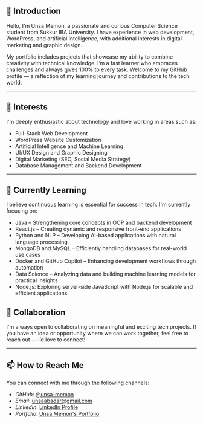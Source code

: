 ## 👋 Introduction

Hello, I'm Unsa Memon, a passionate and curious Computer Science student from Sukkur IBA University. I have experience in web development, WordPress, and artificial intelligence, with additional interests in digital marketing and graphic design.

My portfolio includes projects that showcase my ability to combine creativity with technical knowledge. I’m a fast learner who embraces challenges and always gives 100% to every task. Welcome to my GitHub profile — a reflection of my learning journey and contributions to the tech world.

---

## 👀 Interests

I'm deeply enthusiastic about technology and love working in areas such as:

* Full-Stack Web Development
* WordPress Website Customization
* Artificial Intelligence and Machine Learning
* UI/UX Design and Graphic Designing
* Digital Marketing (SEO, Social Media Strategy)
* Database Management and Backend Development

---

## 🌱 Currently Learning

I believe continuous learning is essential for success in tech. I'm currently focusing on:

* Java – Strengthening core concepts in OOP and backend development
* React.js – Creating dynamic and responsive front-end applications
* Python and NLP – Developing AI-based applications with natural language processing
* MongoDB and MySQL – Efficiently handling databases for real-world use cases
* Docker and GitHub Copilot – Enhancing development workflows through automation
* Data Science – Analyzing data and building machine learning models for practical insights
* Node.js: Exploring server-side JavaScript with Node.js for scalable and efficient applications.


## 💞 Collaboration

I'm always open to collaborating on meaningful and exciting tech projects. If you have an idea or opportunity where we can work together, feel free to reach out — I’d love to connect!

---

## 📫 How to Reach Me  

You can connect with me through the following channels:

- *GitHub*: [@unsa-memon](https://github.com/unsa-memon) 
- *Email*: unsaabadar@gmail.com  
- *LinkedIn*: [LinkedIn Profile](https://www.linkedin.com/in/unsa-memon)  
- *Portfolio*: [Unsa Memon's Portfolio](https://unsa-memon.netlify.app/)


